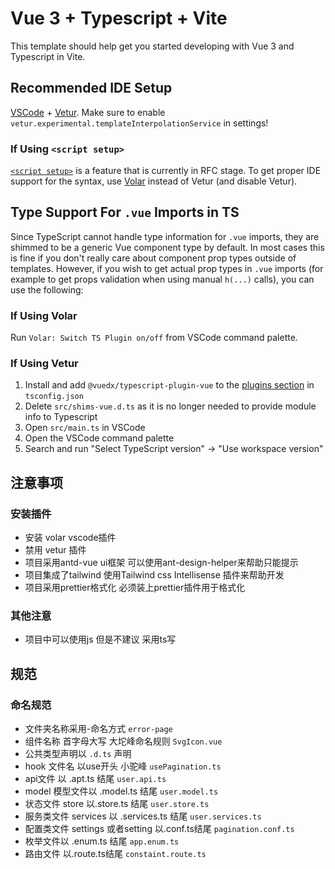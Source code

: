 # Vue 3 + Typescript + Vite

This template should help get you started developing with Vue 3 and Typescript in Vite.

## Recommended IDE Setup

[VSCode](https://code.visualstudio.com/) + [Vetur](https://marketplace.visualstudio.com/items?itemName=octref.vetur). Make sure to enable `vetur.experimental.templateInterpolationService` in settings!

### If Using `<script setup>`

[`<script setup>`](https://github.com/vuejs/rfcs/pull/227) is a feature that is currently in RFC stage. To get proper IDE support for the syntax, use [Volar](https://marketplace.visualstudio.com/items?itemName=johnsoncodehk.volar) instead of Vetur (and disable Vetur).

## Type Support For `.vue` Imports in TS

Since TypeScript cannot handle type information for `.vue` imports, they are shimmed to be a generic Vue component type by default. In most cases this is fine if you don't really care about component prop types outside of templates. However, if you wish to get actual prop types in `.vue` imports (for example to get props validation when using manual `h(...)` calls), you can use the following:

### If Using Volar

Run `Volar: Switch TS Plugin on/off` from VSCode command palette.

### If Using Vetur

1. Install and add `@vuedx/typescript-plugin-vue` to the [plugins section](https://www.typescriptlang.org/tsconfig#plugins) in `tsconfig.json`
2. Delete `src/shims-vue.d.ts` as it is no longer needed to provide module info to Typescript
3. Open `src/main.ts` in VSCode
4. Open the VSCode command palette
5. Search and run "Select TypeScript version" -> "Use workspace version"

## 注意事项
### 安装插件
- 安装 volar vscode插件
- 禁用 vetur 插件
- 项目采用antd-vue ui框架 可以使用ant-design-helper来帮助只能提示
- 项目集成了tailwind 使用Tailwind css Intellisense 插件来帮助开发
- 项目采用prettier格式化 必须装上prettier插件用于格式化

### 其他注意

- 项目中可以使用js 但是不建议 采用ts写

## 规范

### 命名规范

- 文件夹名称采用-命名方式 `error-page`
- 组件名称 首字母大写 大坨峰命名规则 `SvgIcon.vue`
- 公共类型声明以 `.d.ts` 声明
- hook 文件名 以use开头 小驼峰 `usePagination.ts`
- api文件 以 .apt.ts 结尾 `user.api.ts`
- model 模型文件以 .model.ts 结尾 `user.model.ts`
- 状态文件 store 以.store.ts 结尾 `user.store.ts`
- 服务类文件 services 以 .services.ts 结尾 `user.services.ts`
- 配置类文件 settings 或者setting 以.conf.ts结尾 `pagination.conf.ts`
- 枚举文件以 .enum.ts 结尾 `app.enum.ts`
- 路由文件 以.route.ts结尾 `constaint.route.ts`
